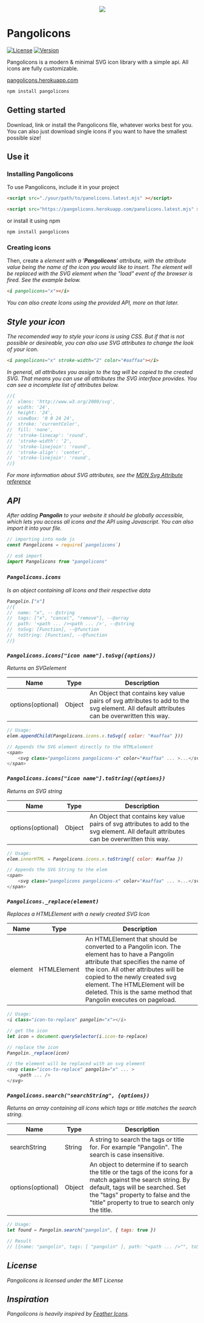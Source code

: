 <p align="center">
	<img src="https://www.teddystudiosink.de/images/pangolin_logo@_s24.svg">
</p>

# Pangolicons  

[![License](http://img.shields.io/:license-mit-blue.svg?style=flat-square)](http://badges.mit-license.org)
[![Version](https://img.shields.io/badge/version-1.0.0-informational?style=flat-square)]()


Pangolicons is a modern & minimal SVG icon library with a simple api. All icons are fully customizable. 

<a href="https://pangolicons.herokuapp.com" alt="Pangolicons website" target="_blank" rel="norefferer noopener">pangolicons.herokuapp.com</a>

```javascript
npm install pangolicons
```

## Getting started

Download, link or install the Pangolicons file, whatever works best for you. You can also just download single icons if you want to have the smallest possible size!

## Use it

### Installing Pangolicons

To use Pangolicons, include it in your project

```HTML
<script src="./your/path/to/panolicons.latest.mjs" ></script>
```
```HTML
<script src="https://pangolicons.herokuapp.com/panolicons.latest.mjs" ></script>
```

or install it using npm

```javascript
npm install pangolicons
```

### Creating icons

Then, create a **<i>** element with a '**Pangolicons**' attribute, with the attribute value being the name of the icon you would like to insert. The **<i>** element will be replaced with the SVG element when the "load" event of the browser is fired. See the example below.

```HTML
<i pangolicons="x"></i>
```

You can also create Icons using the provided API, more on that later.

## Style your icon

The recomended way to style your icons is using CSS. But if that is not possible or desireable, you can also use SVG attributes to change the look of your icon. 

```HTML
<i pangolicons="x" stroke-width="2" color="#aaffaa"></i>
```

In general, all attributes you assign to the **<i>** tag will be copied to the created SVG. That means you can use all attributes the SVG interface provides. You can see a incomplete list of attributes below. 

```javascript
//{ 
//  xlmns: 'http://www.w3.org/2000/svg',
//  width: '24',
//	height: '24',
//	viewBox: '0 0 24 24',
//	stroke: 'currentColor',
//	fill: 'none',
//	'stroke-linecap': 'round',
//	'stroke-width': '2',
//	'stroke-linejoin': 'round',
//	'stroke-align': 'center',
//	'stroke-linejoin': 'round',
//}
```

For more information about SVG attributes, see the <a href="https://developer.mozilla.org/en-US/docs/Web/SVG" target="_blank" rel="noreffer noopener">MDN Svg Attribute reference</a> 

## API 

After adding **Pangolin** to your website it should be globally accessible, which lets you access all icons and the API using Javascript. You can also import it into your file.  

```javascript
// importing into node js
const Pangolicons = require(`pangolicons`)

// es6 import
import Pangolicons from "pangolicons"
```  

### `Pangolicons.icons`  &nbsp;  &nbsp;  

Is an object containing all Icons and their respective data

```javascript
Pangolin.["x"]
//{
//  name: "x", -- @string
//  tags: ["x", "cancel", "remove"], --@array
//  path: '<path ... /><path ... />', --@string
//  toSvg: [Function], --@function
//  toString: [Function], --@function
//}
```

### `Pangolicons.icons["icon name"].toSvg({options})`  

Returns an SVGelement  

| Name | Type | Description |
|------|------|-------------|
|options(optional)|Object|An Object that contains key value pairs of svg attributes to add to the svg element. All default attributes can be overwritten this way.

```javascript
// Usage:
elem.appendChild(Pangolicons.icons.x.toSvg({ color: "#aaffaa" }))

// Appends the SVG element directly to the HTMLelement
<span>
	<svg class="pangolicons pangolicons-x" color="#aaffaa" ... >...</svg>
</span>
```  

### `Pangolicons.icons["icon name"].toString({options})`  

Returns an SVG string  

| Name | Type | Description |
|------|------|-------------|
|options(optional)|Object|An Object that contains key value pairs of svg attributes to add to the svg element. All default attributes can be overwritten this way.

```javascript
// Usage:
elem.innerHTML = Pangolicons.icons.x.toString({ color: #aaffaa })

// Appends the SVG String to the elem
<span>
	<svg class="pangolicons pangolicons-x" color="#aaffaa" ... >...</svg>
</span>	
```  

### `Pangolicons._replace(element)`  

Replaces a HTMLElement with a newly created SVG Icon  

| Name | Type | Description |
|------|------|-------------|
|element|HTMLElement|An HTMLElement that should be converted to a Pangolin icon. The element has to have a Pangolin attribute that specifies the name of the icon. All other attributes will be copied to the newly created svg element. The HTMLElement will be deleted. This is the same method that Pangolin executes on pageload.

```javascript
// Usage:
<i class="icon-to-replace" pangolin="x"></i>

// get the icon
let icon = document.querySelector(i.icon-to-replace)

// replace the icon
Pangolin._replace(icon)

// the element will be replaced with an svg element
<svg class="icon-to-replace" pangolin="x" ... >
	<path ... />
</svg>
```  

### `Pangolicons.search("searchString", {options})`  

Returns an array containing all icons which tags or title matches the search string.  

| Name | Type | Description |
|------|------|-------------|
|searchString|String|A string to search the tags or title for. For example "Pangolin". The search is case insensitive.
|options(optional)|Object|An object to determine if to search the title or the tags of the icons for a match against the search string. By default, tags will be searched. Set the "tags" property to false and the "title" property to true to search only the title.

```javascript
// Usage:
let found = Pangolin.search("pangolin", { tags: true })

// Result
// [{name: "pangolin", tags: [ "pangolin" ], path: "<path ... />"", toSvg: ƒ, toString: ƒ}]
```  

## License

Pangolicons is licensed under the MIT License

## Inspiration

Pangolicons is heavily inspired by <a href="https://github.com/feathericons/feather" target="_blank" rel="noreffer noopener">Feather Icons</a>.
